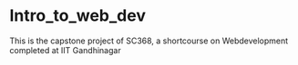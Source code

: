 # Intro_to_web_dev
 This is the capstone project of SC368, a shortcourse on Webdevelopment completed  at IIT Gandhinagar
